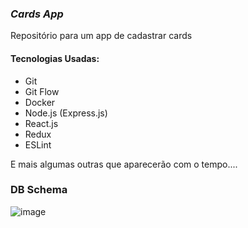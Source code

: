 ### _Cards App_

Repositório para um app de cadastrar cards

#### Tecnologias Usadas:

- Git
- Git Flow
- Docker
- Node.js (Express.js)
- React.js
- Redux
- ESLint

E mais algumas outras que aparecerão com o tempo....


### DB Schema 
![image](https://user-images.githubusercontent.com/31391753/56854582-39672e00-690f-11e9-900b-33e77de177d5.png)
